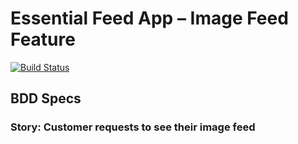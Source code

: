 # Essential Feed App – Image Feed Feature

[![Build Status](https://github.com/daragonor/essential-developer-playground/actions/workflows/Swift.yml/badge.svg)](https://github.com/daragonor/essential-developer-playground/actions/workflows/Swift.yml)

## BDD Specs

### Story: Customer requests to see their image feed
